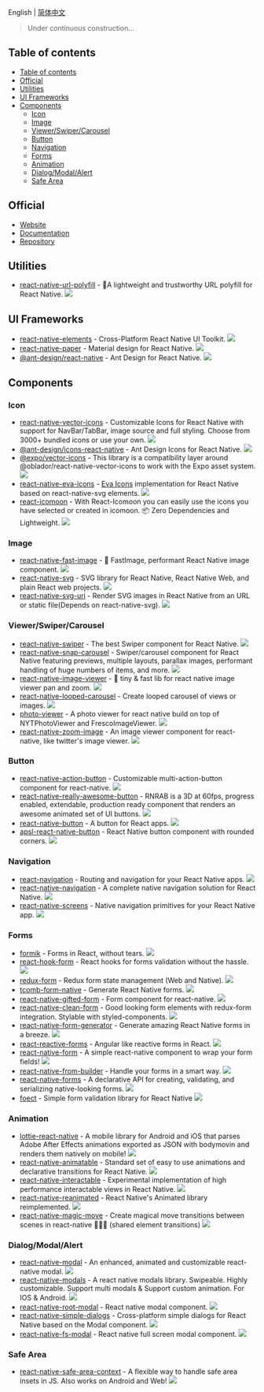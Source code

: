 English | [简体中文](./README.md)

> Under continuous construction...

## Table of contents

- [Table of contents](#table-of-contents)
- [Official](#official)
- [Utilities](#utilities)
- [UI Frameworks](#ui-frameworks)
- [Components](#components)
  - [Icon](#icon)
  - [Image](#image)
  - [Viewer/Swiper/Carousel](#viewerswipercarousel)
  - [Button](#button)
  - [Navigation](#navigation)
  - [Forms](#forms)
  - [Animation](#animation)
  - [Dialog/Modal/Alert](#dialogmodalalert)
  - [Safe Area](#safe-area)

## Official

- [Website](https://reactnative.dev/)
- [Documentation](https://reactnative.dev/docs/getting-started)
- [Repository](https://github.com/facebook/react-native)

## Utilities

- [react-native-url-polyfill](https://github.com/charpeni/react-native-url-polyfill) - 🔗A lightweight and trustworthy URL polyfill for React Native. ![](https://img.shields.io/github/stars/react-native-elements/react-native-elements.svg?style=social&label=Star)

## UI Frameworks

- [react-native-elements](https://github.com/react-native-elements/react-native-elements) - Cross-Platform React Native UI Toolkit. ![](https://img.shields.io/github/stars/react-native-elements/react-native-elements.svg?style=social&label=Star)
- [react-native-paper](https://github.com/callstack/react-native-paper) - Material design for React Native. ![](https://img.shields.io/github/stars/callstack/react-native-paper.svg?style=social&label=Star)
- [@ant-design/react-native](https://github.com/ant-design/ant-design-mobile-rn) - Ant Design for React Native. ![](https://img.shields.io/github/stars/ant-design/ant-design-mobile-rn.svg?style=social&label=Star)

## Components

### Icon

- [react-native-vector-icons](https://github.com/oblador/react-native-vector-icons) - Customizable Icons for React Native with support for NavBar/TabBar, image source and full styling. Choose from 3000+ bundled icons or use your own. ![](https://img.shields.io/github/stars/oblador/react-native-vector-icons.svg?style=social&label=Star)
- [@ant-design/icons-react-native](https://github.com/ant-design/ant-design-icons/tree/master/packages/icons-react-native) - Ant Design Icons for React Native.  ![](https://img.shields.io/github/stars/ant-design/ant-design-icons.svg?style=social&label=Star)
- [@expo/vector-icons](https://github.com/expo/vector-icons) - This library is a compatibility layer around @oblador/react-native-vector-icons to work with the Expo asset system. ![](https://img.shields.io/github/stars/expo/vector-icons.svg?style=social&label=Star)
- [react-native-eva-icons](https://github.com/artyorsh/react-native-eva-icons) - [Eva Icons](https://github.com/akveo/eva-icons) implementation for React Native based on react-native-svg elements. ![](https://img.shields.io/github/stars/artyorsh/react-native-eva-icons.svg?style=social&label=Star)
- [react-icomoon](https://github.com/aykutkardas/react-icomoon) - With React-Icomoon you can easily use the icons you have selected or created in icomoon. 📦 Zero Dependencies and Lightweight. ![](https://img.shields.io/github/stars/aykutkardas/react-icomoon.svg?style=social&label=Star)

### Image

- [react-native-fast-image](https://github.com/DylanVann/react-native-fast-image) - 🚩 FastImage, performant React Native image component. ![](https://img.shields.io/github/stars/DylanVann/react-native-fast-image.svg?style=social&label=Star)
- [react-native-svg](https://github.com/react-native-svg/react-native-svg) - SVG library for React Native, React Native Web, and plain React web projects. ![](https://img.shields.io/github/stars/react-native-svg/react-native-svg.svg?style=social&label=Star)
- [react-native-svg-uri](https://github.com/vault-development/react-native-svg-uri) - Render SVG images in React Native from an URL or static file(Depends on react-native-svg). ![](https://img.shields.io/github/stars/vault-development/react-native-svg-uri.svg?style=social&label=Star)

### Viewer/Swiper/Carousel

- [react-native-swiper](https://github.com/leecade/react-native-swiper) - The best Swiper component for React Native.  ![](https://img.shields.io/github/stars/leecade/react-native-swiper.svg?style=social&label=Star)
- [react-native-snap-carousel](https://github.com/archriss/react-native-snap-carousel) - Swiper/carousel component for React Native featuring previews, multiple layouts, parallax images, performant handling of huge numbers of items, and more.  ![](https://img.shields.io/github/stars/archriss/react-native-snap-carousel.svg?style=social&label=Star)
- [react-native-image-viewer](https://github.com/ascoders/react-native-image-viewer) - 🚀 tiny & fast lib for react native image viewer pan and zoom. ![](https://img.shields.io/github/stars/ascoders/react-native-image-viewer.svg?style=social&label=Star)
- [react-native-looped-carousel](https://github.com/appintheair/react-native-looped-carousel) - Create looped carousel of views or images. ![](https://img.shields.io/github/stars/appintheair/react-native-looped-carousel.svg?style=social&label=Star)
- [photo-viewer](https://github.com/merryjs/photo-viewer) - A photo viewer for react native build on top of NYTPhotoViewer and FrescoImageViewer. ![](https://img.shields.io/github/stars/merryjs/photo-viewer.svg?style=social&label=Star)
- [react-native-zoom-image](https://github.com/Tinysymphony/react-native-zoom-image) - An image viewer component for react-native, like twitter's image viewer. ![](https://img.shields.io/github/stars/Tinysymphony/react-native-zoom-image.svg?style=social&label=Star)

### Button

- [react-native-action-button](https://github.com/mastermoo/react-native-action-button) - Customizable multi-action-button component for react-native. ![](https://img.shields.io/github/stars/mastermoo/react-native-action-button.svg?style=social&label=Star)
- [react-native-really-awesome-button](https://github.com/rcaferati/react-native-really-awesome-button) - RNRAB is a 3D at 60fps, progress enabled, extendable, production ready component that renders an awesome animated set of UI buttons. ![](https://img.shields.io/github/stars/rcaferati/react-native-really-awesome-button.svg?style=social&label=Star)
- [react-native-button](https://github.com/ide/react-native-button) - A button for React apps. ![](https://img.shields.io/github/stars/ide/react-native-button.svg?style=social&label=Star)
- [apsl-react-native-button](https://github.com/APSL/react-native-button) - React Native button component with rounded corners. ![](https://img.shields.io/github/stars/APSL/react-native-button.svg?style=social&label=Star)

### Navigation

- [react-navigation](https://github.com/react-navigation/react-navigation) - Routing and navigation for your React Native apps. ![](https://img.shields.io/github/stars/react-navigation/react-navigation.svg?style=social&label=Star)
- [react-native-navigation](https://github.com/wix/react-native-navigation) - A complete native navigation solution for React Native. ![](https://img.shields.io/github/stars/wix/react-native-navigation.svg?style=social&label=Star)
- [react-native-screens](https://github.com/software-mansion/react-native-screens) - Native navigation primitives for your React Native app. ![](https://img.shields.io/github/stars/software-mansion/react-native-screens.svg?style=social&label=Star)

### Forms

- [formik](https://github.com/jaredpalmer/formik) - Forms in React, without tears. ![](https://img.shields.io/github/stars/jaredpalmer/formik.svg?style=social&label=Star)
- [react-hook-form](https://github.com/react-hook-form/react-hook-form) - React hooks for forms validation without the hassle. ![](https://img.shields.io/github/stars/react-hook-form/react-hook-form.svg?style=social&label=Star)
- [redux-form](https://github.com/redux-form/redux-form) - Redux form state management (Web and Native). ![](https://img.shields.io/github/stars/redux-form/redux-form.svg?style=social&label=Star)
- [tcomb-form-native](https://github.com/gcanti/tcomb-form-native) - Generate React Native forms. ![](https://img.shields.io/github/stars/gcanti/tcomb-form-native.svg?style=social&label=Star)
- [react-native-gifted-form](https://github.com/FaridSafi/react-native-gifted-form) - Form component for react-native. ![](https://img.shields.io/github/stars/FaridSafi/react-native-gifted-form.svg?style=social&label=Star)
- [react-native-clean-form](https://github.com/esbenp/react-native-clean-form) - Good looking form elements with redux-form integration. Stylable with styled-components. ![](https://img.shields.io/github/stars/esbenp/react-native-clean-form.svg?style=social&label=Star)
- [react-native-form-generator](https://github.com/MichaelCereda/react-native-form-generator) - Generate amazing React Native forms in a breeze. ![](https://img.shields.io/github/stars/MichaelCereda/react-native-form-generator.svg?style=social&label=Star)
- [react-reactive-forms](https://github.com/bietkul/react-reactive-form) - Angular like reactive forms in React. ![](https://img.shields.io/github/stars/bietkul/react-reactive-form.svg?style=social&label=Star)
- [react-native-form](https://github.com/julianocomg/react-native-form) - A simple react-native component to wrap your form fields! ![](https://img.shields.io/github/stars/julianocomg/react-native-form.svg?style=social&label=Star)
- [react-native-from-builder](https://github.com/bietkul/react-native-form-builder) - Handle your forms in a smart way. ![](https://img.shields.io/github/stars/bietkul/react-native-form-builder.svg?style=social&label=Star)
- [react-native-forms](https://github.com/michaelhelvey/react-native-forms) - A declarative API for creating, validating, and serializing native-looking forms. ![](https://img.shields.io/github/stars/michaelhelvey/react-native-forms.svg?style=social&label=Star)
- [foect](https://github.com/unexge/foect) - Simple form validation library for React Native ![](https://img.shields.io/github/stars/unexge/foect.svg?style=social&label=Star)

### Animation

- [lottie-react-native](https://github.com/airbnb/lottie-react-native) - A mobile library for Android and iOS that parses Adobe After Effects animations exported as JSON with bodymovin and renders them natively on mobile! ![](https://img.shields.io/github/stars/airbnb/lottie-react-native.svg?style=social&label=Star)
- [react-native-animatable](https://github.com/oblador/react-native-animatable) - Standard set of easy to use animations and declarative transitions for React Native. ![](https://img.shields.io/github/stars/oblador/react-native-animatable.svg?style=social&label=Star)
- [react-native-interactable](https://github.com/wix/react-native-interactable) - Experimental implementation of high performance interactable views in React Native. ![](https://img.shields.io/github/stars/wix/react-native-interactable.svg?style=social&label=Star)
- [react-native-reanimated](https://github.com/kmagiera/react-native-reanimated) - React Native's Animated library reimplemented. ![](https://img.shields.io/github/stars/kmagiera/react-native-reanimated.svg?style=social&label=Star)
- [react-native-magic-move](https://github.com/IjzerenHein/react-native-magic-move) - Create magical move transitions between scenes in react-native 🐰🎩✨ (shared element transitions) ![](https://img.shields.io/github/stars/IjzerenHein/react-native-magic-move.svg?style=social&label=Star)

### Dialog/Modal/Alert

- [react-native-modal](https://github.com/react-native-community/react-native-modal) - An enhanced, animated and customizable react-native modal. ![](https://img.shields.io/github/stars/react-native-community/react-native-modal.svg?style=social&label=Star)
- [react-native-modals](https://github.com/jacklam718/react-native-modals) - A react native modals library. Swipeable. Highly customizable. Support multi modals & Support custom animation. For IOS & Android. ![](https://img.shields.io/github/stars/jacklam718/react-native-modals.svg?style=social&label=Star)
- [react-native-root-modal](https://github.com/magicismight/react-native-root-modal) - React native modal component. ![](https://img.shields.io/github/stars/magicismight/react-native-root-modal.svg?style=social&label=Star)
- [react-native-simple-dialogs](https://github.com/douglasjunior/react-native-simple-dialogs) - Cross-platform simple dialogs for React Native based on the Modal component. ![](https://img.shields.io/github/stars/douglasjunior/react-native-simple-dialogs.svg?style=social&label=Star)
- [react-native-fs-modal](https://github.com/kirkness/react-native-fs-modal) - React native full screen modal component. ![](https://img.shields.io/github/stars/kirkness/react-native-fs-modal.svg?style=social&label=Star)

### Safe Area

- [react-native-safe-area-context](https://github.com/th3rdwave/react-native-safe-area-context) - A flexible way to handle safe area insets in JS. Also works on Android and Web!  ![](https://img.shields.io/github/stars/th3rdwave/react-native-safe-area-context.svg?style=social&label=Star)